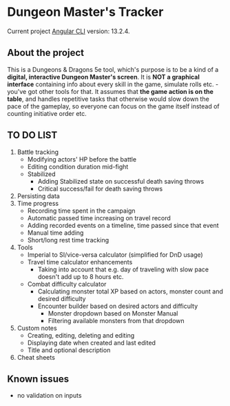 # Dungeon Master's Tracker

Current project [Angular CLI](https://github.com/angular/angular-cli) version: 13.2.4.

## About the project
This is a Dungeons & Dragons 5e tool, which's purpose is to be a kind of a **digital, interactive Dungeon Master's screen**. 
It is **NOT a graphical interface** containing info about every skill in the game, simulate rolls etc. - 
you've got other tools for that. It assumes that **the game action is on the table**, and handles repetitive tasks 
that otherwise would slow down the pace of the gameplay, so everyone can focus on the 
game itself instead of counting initiative order etc. 

## TO DO LIST
1. Battle tracking
    * Modifying actors' HP before the battle
    * Editing condition duration mid-fight
    * Stabilized
      * Adding Stabilized state on successful death saving throws
      * Critical success/fail for death saving throws
2. Persisting data
3. Time progress
    * Recording time spent in the campaign
    * Automatic passed time increasing on travel record
    * Adding recorded events on a timeline, time passed since that event
    * Manual time adding
    * Short/long rest time tracking
4. Tools
    * Imperial to SI/vice-versa calculator (simplified for DnD usage)
    * Travel time calculator enhancements
        * Taking into account that e.g. day of traveling with slow pace doesn't add up to 8 hours etc.
    * Combat difficulty calculator
        * Calculating monster total XP based on actors, monster count and desired difficulty
        * Encounter builder based on desired actors and difficulty
            * Monster dropdown based on Monster Manual
            * Filtering available monsters from that dropdown
5. Custom notes
    * Creating, editing, deleting and editing
    * Displaying date when created and last edited
    * Title and optional description
6. Cheat sheets

## Known issues
* no validation on inputs
